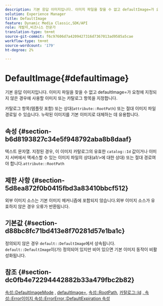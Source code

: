 ```yaml
---
description: 기본 응답 이미지입니다. 이미지 파일을 찾을 수 없고 defaultImage=가 요청에 지정되지 않은 경우에 사용할 이미지 또는 카탈로그 항목을 지정합니다.
solution: Experience Manager
title: DefaultImage
feature: Dynamic Media Classic,SDK/API
role: 개발자,비즈니스 전문가
translation-type: tm+mt
source-git-commit: f6c97606d7a4209427316d7367013ad9585a5cae
workflow-type: tm+mt
source-wordcount: '179'
ht-degree: 2%

---
```



# DefaultImage{#defaultimage}

기본 응답 이미지입니다. 이미지 파일을 찾을 수 없고 defaultImage=가 요청에 지정되지 않은 경우에 사용할 이미지 또는 카탈로그 항목을 지정합니다.

카탈로그 항목(템플릿 포함) 또는 상대(`attribute::RootPath`) 또는 절대 이미지 파일 경로일 수 있습니다. 누락된 이미지를 기본 이미지로 대체하는 데 유용합니다.

## 속성 {#section-b6d8193827c34e5f948792aba8b8daaf}

텍스트 문자열. 지정된 경우, 이 이미지 카탈로그의 유효한 `catalog::Id` 값이거나 이미지 서버에서 액세스할 수 있는 이미지 파일의 상대(a1/>에 대한 상대) 또는 절대 경로여야 합니다.`attribute::RootPath`

## 제한 사항 {#section-5d8ea872f0b0415fbd3a83410bbcf512}

외부 이미지 소스는 기본 이미지 메커니즘에 포함되지 않습니다.외부 이미지 소스가 유효하지 않은 경우 오류가 반환됩니다.

## 기본값 {#section-d88bc8fc71bd413e8f70281d57e1ba1c}

정의되지 않은 경우 `default::DefaultImage`에서 상속됩니다. `default::DefaultImage`이(가) 정의되어 있지만 비어 있으면 기본 이미지 동작이 비활성화됩니다.

## 참조 {#section-dc0fb4e72294442882b33a479fbc2b82}

[속성::DefaultImageMode](../../../../../is-api/image-catalog/image-serving-api-ref/c-image-catalog-reference/c-attributes-reference/r-defaultimagemode.md#reference-8a996af162f84e46bbe9e6e0d4e26782) ,  [defaultImage=](../../../../../is-api/image-catalog/image-serving-api-ref/c-image-catalog-reference/c-attributes-reference/r-is-cat-defaultimage.md#reference-8e9900e129f54ed68462a3c2fc3bc433),  [속성::RootPath](../../../../../is-api/image-catalog/image-serving-api-ref/c-image-catalog-reference/c-attributes-reference/r-rootpath.md#reference-17d57e5967be403b8408fa7214017494),  [카탈로그::Id](/help/aem-is-ir-api/is-api/image-catalog/image-serving-api-ref/c-image-catalog-reference/c-image-svg-data-reference/c-image-data-reference/r-id-cat.md)  [ ](../../../../../is-api/image-catalog/image-serving-api-ref/c-image-catalog-reference/c-attributes-reference/r-errorimage.md#reference-c494d5d8b2584fe3800f35baabd0292c)  [, 속성::Error이미지 속성::ErrorError,:DefaultExpiration 속성](../../../../../is-api/image-catalog/image-serving-api-ref/c-image-catalog-reference/c-attributes-reference/r-defaultexpiration.md#reference-0526166fab654fceb243b75d1ea4f0cf)
